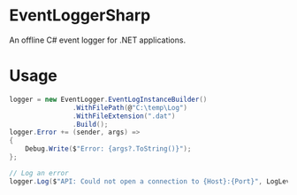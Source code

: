 # EventLoggerSharp
An offline C# event logger for .NET applications.

# Usage

```cs
logger = new EventLogger.EventLogInstanceBuilder()
                .WithFilePath(@"C:\temp\Log")
                .WithFileExtension(".dat")
                .Build();
logger.Error += (sender, args) =>
{
    Debug.Write($"Error: {args?.ToString()}");
};

// Log an error
logger.Log($"API: Could not open a connection to {Host}:{Port}", LogLevel.Error);
```